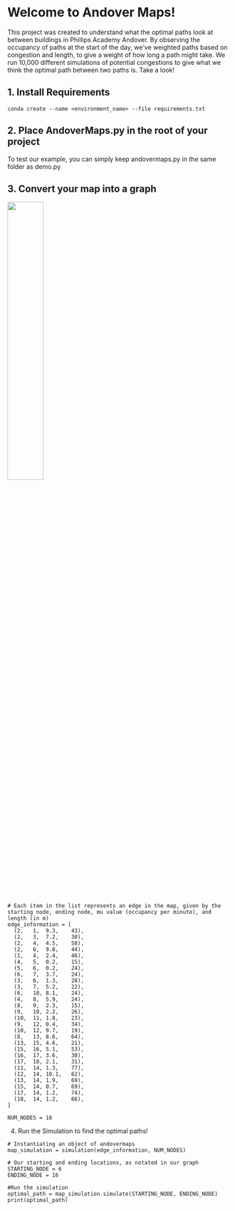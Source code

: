 # Welcome to Andover Maps!

This project was created to understand what the optimal paths look at between buildings in Phillips Academy Andover. By observing the occupancy of paths at the start of the day, we've weighted paths based on congestion and length, to give a weight of how long a path might take. We run 10,000 different simulations of potential congestions to give what we think the optimal path between two paths is. Take a look!

## 1. Install Requirements
`conda create --name <environment_name> --file requirements.txt`

## 2. Place AndoverMaps.py in the root of your project
To test our example, you can simply keep andovermaps.py in the same folder as demo.py

## 3. Convert your map into a graph
<img src = "https://i.ibb.co/kyRBhxK/FINAL-Andover-Map.jpg" width="40%" height=auto>

```
# Each item in the list represents an edge in the map, given by the starting node, ending node, mu value (occupancy per minute), and length (in m)
edge_information = [
  (2,	1,	9.3,	43),
  (2,	3,	7.2,	30),
  (2,	4,	4.5,	58),
  (2,	6,	9.8,	44),
  (1,	4,	2.4,	46),
  (4,	5,	0.2,	15),
  (5,	6,	0.2,	24),
  (6,	7,	3.7,	24),
  (3,	6,	1.3,	28),
  (3,	7,	5.2,	22),
  (6,	10,	8.1,	24),
  (4,	8,	5.9,	24),
  (8,	9,	2.3,	15),
  (9,	10,	2.2,	26),
  (10,	11,	1.8,	23),
  (9,	12,	0.4,	34),
  (10,	12,	9.7,	19),
  (8,	13,	8.6,	64),
  (13,	15,	4.6,	21),
  (15,	16,	5.1,	53),
  (16,	17,	3.6,	30),
  (17,	18,	2.1,	31),
  (11,	14,	1.3,	77),
  (12,	14,	10.1,	62),
  (13,	14,	1.9,	69),
  (15,	14,	0.7,	69),
  (17,	14,	1.2,	74),
  (18,	14,	1.2,	66),  
]

NUM_NODES = 18
```

4. Run the Simulation to find the optimal paths!
```
# Instantiating an object of andovermaps
map_simulation = simulation(edge_information, NUM_NODES)

# Our starting and ending locations, as notated in our graph
STARTING_NODE = 6
ENDING_NODE = 16

#Run the simulation
optimal_path = map_simulation.simulate(STARTING_NODE, ENDING_NODE)
print(optimal_path)
```